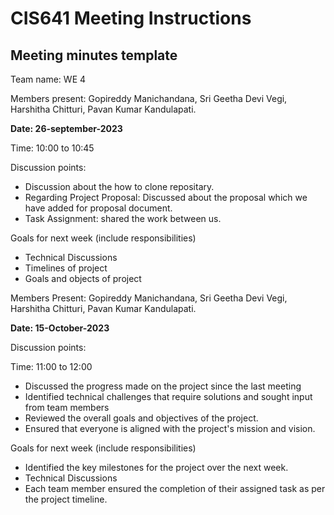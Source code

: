 # CIS641 Meeting Instructions

## Meeting minutes template

Team name: WE 4

Members present: Gopireddy Manichandana, Sri Geetha Devi Vegi, Harshitha Chitturi, Pavan Kumar Kandulapati. 

**Date: 26-september-2023**

Time: 10:00 to 10:45

Discussion points: 

* Discussion about the how to clone repositary.
* Regarding Project Proposal: Discussed about the proposal which we have added for proposal document. 
* Task Assignment: shared the work between us.

Goals for next week (include responsibilities)

* Technical Discussions
* Timelines of project
* Goals and objects of project



Members Present: Gopireddy Manichandana, Sri Geetha Devi Vegi, Harshitha Chitturi, Pavan Kumar Kandulapati.

**Date: 15-October-2023**

Discussion points:

Time: 11:00 to 12:00

* Discussed the progress made on the project since the last meeting
* Identified technical challenges that require solutions and sought input from team members
* Reviewed the overall goals and objectives of the project.
* Ensured that everyone is aligned with the project's mission and vision.

Goals for next week (include responsibilities)

*  Identified the key milestones for the project over the next week.
* Technical Discussions
* Each team member ensured the completion of their assigned task as per the project timeline.


